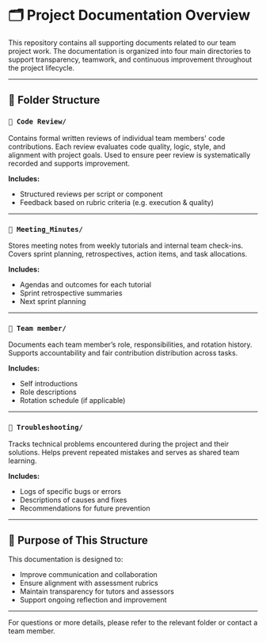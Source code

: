 # 🗂️ Project Documentation Overview

This repository contains all supporting documents related to our team project work.
The documentation is organized into four main directories to support transparency, teamwork, and continuous improvement throughout the project lifecycle.

---

## 📁 Folder Structure

### `📂 Code Review/`

Contains formal written reviews of individual team members' code contributions.
Each review evaluates code quality, logic, style, and alignment with project goals.
Used to ensure peer review is systematically recorded and supports improvement.

**Includes:**

- Structured reviews per script or component
- Feedback based on rubric criteria (e.g. execution & quality)

---

### `📂 Meeting_Minutes/`

Stores meeting notes from weekly tutorials and internal team check-ins.
Covers sprint planning, retrospectives, action items, and task allocations.

**Includes:**

- Agendas and outcomes for each tutorial
- Sprint retrospective summaries
- Next sprint planning

---

### `📂 Team member/`

Documents each team member’s role, responsibilities, and rotation history.
Supports accountability and fair contribution distribution across tasks.

**Includes:**

- Self introductions
- Role descriptions
- Rotation schedule (if applicable)

---

### `📂 Troubleshooting/`

Tracks technical problems encountered during the project and their solutions.
Helps prevent repeated mistakes and serves as shared team learning.

**Includes:**

- Logs of specific bugs or errors
- Descriptions of causes and fixes
- Recommendations for future prevention

---

## 🧾 Purpose of This Structure

This documentation is designed to:

- Improve communication and collaboration
- Ensure alignment with assessment rubrics
- Maintain transparency for tutors and assessors
- Support ongoing reflection and improvement

---

For questions or more details, please refer to the relevant folder or contact a team member.
